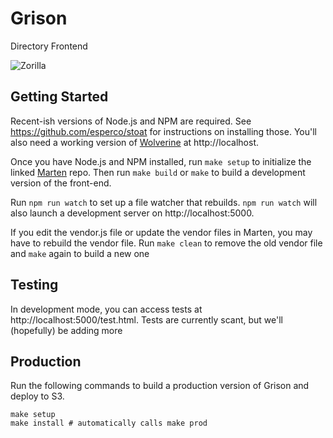 Grison
=======
Directory Frontend

![Zorilla](https://upload.wikimedia.org/wikipedia/commons/e/e8/Greater_grison.jpg)

Getting Started
---------------
Recent-ish versions of Node.js and NPM are required. See
https://github.com/esperco/stoat for instructions on installing those. You'll
also need a working version of [Wolverine](https://github.com/esperco/wolverine)
at http://localhost.

Once you have Node.js and NPM installed, run `make setup` to initialize the
linked [Marten](https://github.com/esperco/marten) repo. Then run `make build`
or `make` to build a development version of the front-end.

Run `npm run watch` to set up a file watcher that rebuilds. `npm run watch`
will also launch a development server on http://localhost:5000.

If you edit the vendor.js file or update the vendor files in Marten, you may
have to rebuild the vendor file. Run `make clean` to remove the old vendor
file and `make` again to build a new one

Testing
-------
In development mode, you can access tests at http://localhost:5000/test.html.
Tests are currently scant, but we'll (hopefully) be adding more

Production
----------
Run the following commands to build a production version of Grison and deploy
to S3.

```
make setup
make install # automatically calls make prod
```


